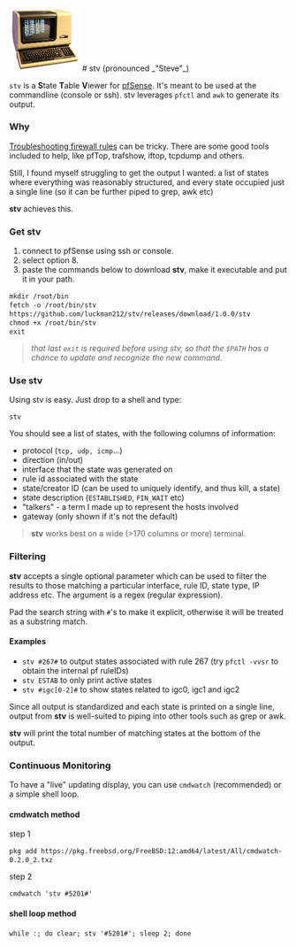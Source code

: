 <img src="steve.png" width="128">
# stv (pronounced _"Steve"_)

`stv` is a **S**tate **T**able **V**iewer for [pfSense](https://github.com/pfsense/pfsense/). It's meant to be used at the commandline (console or ssh). stv leverages `pfctl` and `awk` to generate its output.

### Why

[Troubleshooting firewall rules](https://docs.netgate.com/pfsense/en/latest/troubleshooting/firewall.html) can be tricky. There are some good tools included to help, like pfTop, trafshow, iftop, tcpdump and others.

Still, I found myself struggling to get the output I wanted: a list of states where everything was reasonably structured, and every state occupied just a single line (so it can be further piped to grep, awk etc)

**stv** achieves this.

### Get stv

1. connect to pfSense using ssh or console.
2. select option 8.
3. paste the commands below to download **stv**, make it executable and put it in your path.
```
mkdir /root/bin
fetch -o /root/bin/stv https://github.com/luckman212/stv/releases/download/1.0.0/stv
chmod +x /root/bin/stv
exit
```
> _that last `exit` is required before using stv, so that the `$PATH` has a chance to update and recognize the new command._

### Use stv

Using stv is easy. Just drop to a shell and type:
```shell
stv
```
You should see a list of states, with the following columns of information:

- protocol (`tcp, udp, icmp`...)
- direction (in/out)
- interface that the state was generated on
- rule id associated with the state
- state/creator ID (can be used to uniquely identify, and thus kill, a state)
- state description (`ESTABLISHED`, `FIN_WAIT` etc)
- "talkers" - a term I made up to represent the hosts involved
- gateway (only shown if it's not the default)

> **stv** works best on a wide (>170 columns or more) terminal.

### Filtering

**stv** accepts a single optional parameter which can be used to filter the results to those matching a particular interface, rule ID, state type, IP address etc. The argument is a regex (regular expression).

Pad the search string with `#`'s to make it explicit, otherwise it will be treated as a substring match.

#### Examples

- `stv #267#` to output states associated with rule 267 (try `pfctl -vvsr` to obtain the internal pf ruleIDs)
- `stv ESTAB` to only print active states
- `stv #igc[0-2]#` to show states related to igc0, igc1 and igc2

Since all output is standardized and each state is printed on a single line, output from **stv** is well-suited to piping into other tools such as grep or awk.

**stv** will print the total number of matching states at the bottom of the output.

### Continuous Monitoring

To have a "live" updating display, you can use `cmdwatch` (recommended) or a simple shell loop.

#### cmdwatch method

step 1
```shell
pkg add https://pkg.freebsd.org/FreeBSD:12:amd64/latest/All/cmdwatch-0.2.0_2.txz
```

step 2
```shell
cmdwatch 'stv #5201#'
```

#### shell loop method

```
while :; do clear; stv '#5201#'; sleep 2; done
```

